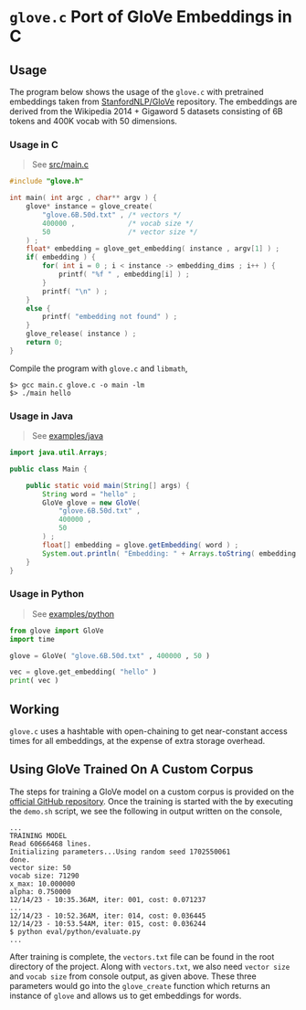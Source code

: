 # `glove.c` Port of GloVe Embeddings in C

## Usage

The program below shows the usage of the `glove.c` with pretrained embeddings taken from [StanfordNLP/GloVe](https://github.com/stanfordnlp/GloVe?tab=readme-ov-file#download-pre-trained-word-vectors) repository. The embeddings are derived from the Wikipedia 2014 + Gigaword 5 datasets consisting of 6B tokens and 400K vocab with 50 dimensions.

### Usage in C

> See [src/main.c](https://github.com/shubham0204/glove.c/blob/main/src/main.c)

```c
#include "glove.h"

int main( int argc , char** argv ) {
    glove* instance = glove_create( 
        "glove.6B.50d.txt" , /* vectors */
        400000 ,             /* vocab size */
        50                   /* vector size */
    ) ; 
    float* embedding = glove_get_embedding( instance , argv[1] ) ;
    if( embedding ) {
        for( int i = 0 ; i < instance -> embedding_dims ; i++ ) {
            printf( "%f " , embedding[i] ) ;
        }
        printf( "\n" ) ; 
    }
    else {
        printf( "embedding not found" ) ;
    }
    glove_release( instance ) ; 
    return 0;
}
```

Compile the program with `glove.c` and `libmath`,

```
$> gcc main.c glove.c -o main -lm
$> ./main hello
```

### Usage in Java

> See [examples/java](https://github.com/shubham0204/glove.c/tree/main/examples/java)

```java
import java.util.Arrays;

public class Main {

    public static void main(String[] args) {
        String word = "hello" ; 
        GloVe glove = new GloVe( 
            "glove.6B.50d.txt" , 
            400000 , 
            50
        ) ; 
        float[] embedding = glove.getEmbedding( word ) ;
        System.out.println( "Embedding: " + Arrays.toString( embedding ) ) ;
    }
}
```

### Usage in Python

> See [examples/python](https://github.com/shubham0204/glove.c/tree/main/examples/python)

```python
from glove import GloVe
import time

glove = GloVe( "glove.6B.50d.txt" , 400000 , 50 )

vec = glove.get_embedding( "hello" )
print( vec )
```

## Working

`glove.c` uses a hashtable with open-chaining to get near-constant access times for all embeddings, at the expense of extra storage overhead.


## Using GloVe Trained On A Custom Corpus

The steps for training a GloVe model on a custom corpus is provided on the [official GitHub repository](https://github.com/stanfordnlp/GloVe/tree/master/src#readme). Once the training is started with the by executing the `demo.sh` script, we see the following in output written on the console,

```
...
TRAINING MODEL
Read 60666468 lines.
Initializing parameters...Using random seed 1702550061
done.
vector size: 50
vocab size: 71290
x_max: 10.000000
alpha: 0.750000
12/14/23 - 10:35.36AM, iter: 001, cost: 0.071237
...
12/14/23 - 10:52.36AM, iter: 014, cost: 0.036445
12/14/23 - 10:53.54AM, iter: 015, cost: 0.036244
$ python eval/python/evaluate.py
...
```

After training is complete, the `vectors.txt` file can be found in the root directory of the project. Along with `vectors.txt`, we also need `vector size` and `vocab size` from console output, as given above. These three parameters would go into the `glove_create` function which returns an instance of `glove` and allows us to get embeddings for words. 
